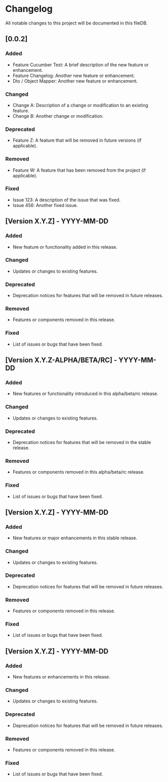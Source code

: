 # Changelog

All notable changes to this project will be documented in this fileDB.

## [0.0.2]

### Added

- Feature Cucumber Test: A brief description of the new feature or enhancement.
- Feature Changelog: Another new feature or enhancement.
- Dto / Object Mapper: Another new feature or enhancement.

### Changed

- Change A: Description of a change or modification to an existing feature.
- Change B: Another change or modification.

### Deprecated

- Feature Z: A feature that will be removed in future versions (if applicable).

### Removed

- Feature W: A feature that has been removed from the project (if applicable).

### Fixed

- Issue 123: A description of the issue that was fixed.
- Issue 456: Another fixed issue.

## [Version X.Y.Z] - YYYY-MM-DD

### Added

- New feature or functionality added in this release.

### Changed

- Updates or changes to existing features.

### Deprecated

- Deprecation notices for features that will be removed in future releases.

### Removed

- Features or components removed in this release.

### Fixed

- List of issues or bugs that have been fixed.

## [Version X.Y.Z-ALPHA/BETA/RC] - YYYY-MM-DD

### Added

- New features or functionality introduced in this alpha/beta/rc release.

### Changed

- Updates or changes to existing features.

### Deprecated

- Deprecation notices for features that will be removed in the stable release.

### Removed

- Features or components removed in this alpha/beta/rc release.

### Fixed

- List of issues or bugs that have been fixed.

## [Version X.Y.Z] - YYYY-MM-DD

### Added

- New features or major enhancements in this stable release.

### Changed

- Updates or changes to existing features.

### Deprecated

- Deprecation notices for features that will be removed in future releases.

### Removed

- Features or components removed in this release.

### Fixed

- List of issues or bugs that have been fixed.

## [Version X.Y.Z] - YYYY-MM-DD

### Added

- New features or enhancements in this release.

### Changed

- Updates or changes to existing features.

### Deprecated

- Deprecation notices for features that will be removed in future releases.

### Removed

- Features or components removed in this release.

### Fixed

- List of issues or bugs that have been fixed.

